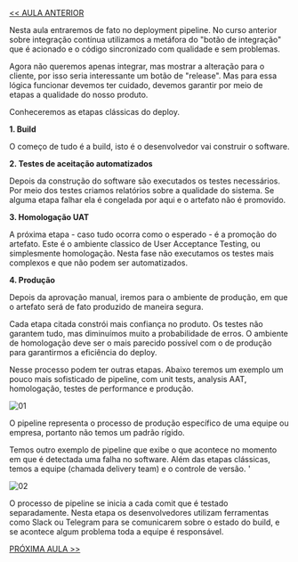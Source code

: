 [<< AULA ANTERIOR](https://github.com/pvreboucas/entrega-continua-cd/blob/aula-02/aulas/4-Elementos%20Principais.md)

Nesta aula entraremos de fato no deployment pipeline. No curso anterior sobre integração contínua utilizamos a metáfora do "botão de integração" que é acionado e o código sincronizado com qualidade e sem problemas.

Agora não queremos apenas integrar, mas mostrar a alteração para o cliente, por isso seria interessante um botão de "release". Mas para essa lógica funcionar devemos ter cuidado, devemos garantir por meio de etapas a qualidade do nosso produto.

Conheceremos as etapas clássicas do deploy.

**1. Build**

O começo de tudo é a build, isto é o desenvolvedor vai construir o software.

**2. Testes de aceitação automatizados**

Depois da construção do software são executados os testes necessários. Por meio dos testes criamos relatórios sobre a qualidade do sistema. Se alguma etapa falhar ela é congelada por aqui e o artefato não é promovido.

**3. Homologação UAT**

A próxima etapa - caso tudo ocorra como o esperado - é a promoção do artefato. Este é o ambiente classico de User Acceptance Testing, ou simplesmente homologação. Nesta fase não executamos os testes mais complexos e que não podem ser automatizados.

**4. Produção**

Depois da aprovação manual, iremos para o ambiente de produção, em que o artefato será de fato produzido de maneira segura.

Cada etapa citada constrói mais confiança no produto. Os testes não garantem tudo, mas diminuímos muito a probabilidade de erros. O ambiente de homologação deve ser o mais parecido possível com o de produção para garantirmos a eficiência do deploy.

Nesse processo podem ter outras etapas. Abaixo teremos um exemplo um pouco mais sofisticado de pipeline, com unit tests, analysis AAT, homologação, testes de performance e produção.

![01](https://github.com/pvreboucas/entrega-continua-cd/blob/aula-03/aulas/imagens/1-1-pipe.png)

O pipeline representa o processo de produção específico de uma equipe ou empresa, portanto não temos um padrão rígido.

Temos outro exemplo de pipeline que exibe o que acontece no momento em que é detectada uma falha no software. Além das etapas clássicas, temos a equipe (chamada delivery team) e o controle de versão. '

![02](https://github.com/pvreboucas/entrega-continua-cd/blob/aula-03/aulas/imagens/1-2-wiki.png)

O processo de pipeline se inicia a cada comit que é testado separadamente. Nesta etapa os desenvolvedores utilizam ferramentas como Slack ou Telegram para se comunicarem sobre o estado do build, e se acontece algum problema toda a equipe é responsável.



[PRÓXIMA AULA >>](https://github.com/pvreboucas/entrega-continua-cd/blob/aula-03/aulas/4-Boas%20Pr%C3%A1ticas.md)
